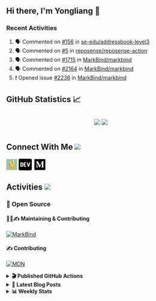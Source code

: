 ## Hi there, I'm Yongliang 👋

### Recent Activities

<!--START_SECTION:activity-->
1. 🗣 Commented on [#156](https://github.com/se-edu/addressbook-level3/issues/156) in [se-edu/addressbook-level3](https://github.com/se-edu/addressbook-level3)
2. 🗣 Commented on [#5](https://github.com/reposense/reposense-action/issues/5) in [reposense/reposense-action](https://github.com/reposense/reposense-action)
3. 🗣 Commented on [#1715](https://github.com/MarkBind/markbind/issues/1715) in [MarkBind/markbind](https://github.com/MarkBind/markbind)
4. 🗣 Commented on [#2164](https://github.com/MarkBind/markbind/issues/2164) in [MarkBind/markbind](https://github.com/MarkBind/markbind)
5. ❗️ Opened issue [#2236](https://github.com/MarkBind/markbind/issues/2236) in [MarkBind/markbind](https://github.com/MarkBind/markbind)
<!--END_SECTION:activity-->

## GitHub Statistics :chart_with_upwards_trend:
<div align="center">
<div style="display: flex; align-items: center; justify-content: center;">

[![](https://github-readme-stats-tlylt.vercel.app/api?username=tlylt&show_icons=true&theme=tokyonight&hide_border=true&locale=en)](https://github.com/tlylt)
[![](https://github-readme-streak-stats.herokuapp.com/?user=tlylt&theme=tokyonight&hide_border=true)](https://github.com/tlylt)
</div>
</div>

## Connect With Me <img src="https://media.giphy.com/media/2wh5K5yE3ulp3xgYcG/giphy-downsized.gif" width="30">

<a href="https://www.yongliangliu.com/" target="_blank"><img align="center" src="static/site-icon.png" alt="yongliangliu.com" height="29" width="29" /></a>
<a href="https://dev.to/tlylt" target="_blank"><img align="center" src="static/dev-badge.svg" alt="dev.to/tlylt" height="35" width="35" /></a>
<a href="https://tlylt.medium.com" target="_blank"><img align="center" src="static/medium.png" alt="tlylt.medium.com" height="35" width="35" /></a>

## Activities <img src="https://media.giphy.com/media/WUlplcMpOCEmTGBtBW/giphy.gif" width="30">

### 🔭 Open Source

#### 👷‍♂️✍️ Maintaining & Contributing
[![MarkBind](https://github-readme-stats-tlylt.vercel.app/api/pin/?username=markbind&repo=markbind)](https://github.com/MarkBind/markbind)

#### ✍️ Contributing
[![MDN](https://github-readme-stats-tlylt.vercel.app/api/pin/?username=mdn&repo=content)](https://github.com/mdn/content)

<details>
<summary> <b>🎬 Published GitHub Actions </b> </summary>

[![install-graphviz](https://github-readme-stats-tlylt.vercel.app/api/pin/?username=tlylt&repo=install-graphviz)](https://github.com/tlylt/install-graphviz)

[![reposense-action](https://github-readme-stats-tlylt.vercel.app/api/pin/?username=tlylt&repo=reposense-action)](https://github.com/tlylt/reposense-action)

[![markbin-action](https://github-readme-stats-tlylt.vercel.app/api/pin/?username=markbind&repo=markbind-action)](https://github.com/MarkBind/markbind-action)

</details>

<details>
<summary> <b>📕 Latest Blog Posts</b> </summary>

<!-- BLOG-POST-LIST:START -->
- [Deploy a ChatGPT API Server in no time](https://www.yongliangliu.com/blog/chatgpt-nextjs-server/)
- [Creating a regex-based Markdown parser in TypeScript](https://www.yongliangliu.com/blog/rmark/)
- [Create VSCode Snippets for Markdown Blog Workflows](https://www.yongliangliu.com/blog/vscode-snippets/)
- [Brag Doc 2023](https://www.yongliangliu.com/blog/brag-doc-2023/)
- [My Journey into Open Source](https://www.yongliangliu.com/blog/my-journey-into-open-source/)
<!-- BLOG-POST-LIST:END -->

</details>

<details>
<summary> <b>📊 Weekly Stats</b> </summary>

<!--START_SECTION:waka-->
![Code Time](http://img.shields.io/badge/Code%20Time-888%20hrs%206%20mins-blue)

**🐱 My GitHub Data** 

> 📦 607.9 kB Used in GitHub's Storage 
 > 
> 🏆 829 Contributions in the Year 2023
 > 
> 🚫 Not Opted to Hire
 > 
> 📜 168 Public Repositories 
 > 
> 🔑 31 Private Repositories 
 > 
**I'm an Early 🐤** 

```text
🌞 Morning                3753 commits        ███████░░░░░░░░░░░░░░░░░░   29.73 % 
🌆 Daytime                3319 commits        ███████░░░░░░░░░░░░░░░░░░   26.29 % 
🌃 Evening                4686 commits        █████████░░░░░░░░░░░░░░░░   37.12 % 
🌙 Night                  867 commits         ██░░░░░░░░░░░░░░░░░░░░░░░   06.87 % 
```
📅 **I'm Most Productive on Wednesday** 

```text
Monday                   1645 commits        ███░░░░░░░░░░░░░░░░░░░░░░   13.03 % 
Tuesday                  1924 commits        ████░░░░░░░░░░░░░░░░░░░░░   15.24 % 
Wednesday                2110 commits        ████░░░░░░░░░░░░░░░░░░░░░   16.71 % 
Thursday                 1628 commits        ███░░░░░░░░░░░░░░░░░░░░░░   12.90 % 
Friday                   1644 commits        ███░░░░░░░░░░░░░░░░░░░░░░   13.02 % 
Saturday                 1860 commits        ████░░░░░░░░░░░░░░░░░░░░░   14.73 % 
Sunday                   1814 commits        ████░░░░░░░░░░░░░░░░░░░░░   14.37 % 
```


📊 **This Week I Spent My Time On** 

```text
🕑︎ Time Zone: Asia/Singapore

💬 Programming Languages: 
Markdown                 5 hrs 15 mins       ████████░░░░░░░░░░░░░░░░░   33.46 % 
TypeScript               3 hrs 44 mins       ██████░░░░░░░░░░░░░░░░░░░   23.84 % 
C#                       3 hrs 15 mins       █████░░░░░░░░░░░░░░░░░░░░   20.68 % 
YAML                     57 mins             ██░░░░░░░░░░░░░░░░░░░░░░░   06.11 % 
JSON                     46 mins             █░░░░░░░░░░░░░░░░░░░░░░░░   04.94 % 
```


 Last Updated on 26/03/2023 00:51:44 UTC
<!--END_SECTION:waka-->

</details>
